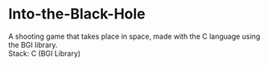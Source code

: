 # Into-the-Black-Hole
A shooting game that takes place in space, made with the C language using the BGI library. <br>
Stack: C (BGI Library)
